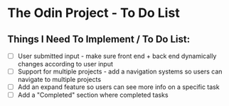 # The Odin Project - To Do List

## Things I Need To Implement / To Do List:

- [ ] User submitted input - make sure front end + back end dynamically changes according to user input
- [ ] Support for multiple projects - add a navigation systems so users can navigate to multiple projects
- [ ] Add an expand feature so users can see more info on a specific task
- [ ] Add a "Completed" section where completed tasks
